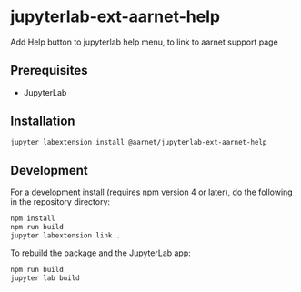 # jupyterlab-ext-aarnet-help

Add Help button to jupyterlab help menu, to link to aarnet support page


## Prerequisites

* JupyterLab

## Installation

```bash
jupyter labextension install @aarnet/jupyterlab-ext-aarnet-help
```

## Development

For a development install (requires npm version 4 or later), do the following in the repository directory:

```bash
npm install
npm run build
jupyter labextension link .
```

To rebuild the package and the JupyterLab app:

```bash
npm run build
jupyter lab build
```

